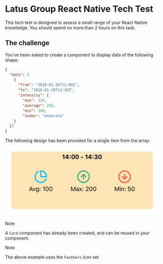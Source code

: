 # Latus Group React Native Tech Test

This tech test is designed to assess a small range of your React Native
knowledge. You should spend no more than 2 hours on this task.

## The challenge

You've been asked to create a component to display data of the following
shape:

```json
{
  "data": [
    {
      "from": "2018-01-20T12:00Z",
      "to": "2018-01-20T12:30Z",
      "intensity": {
        "max": 320,
        "average": 266,
        "min": 180,
        "index": "moderate"
    }
  }]
}
```

The following design has been provided for a single item from the array:

![Screenshot](assets/CardScreenshot.png)

> [!NOTE]
> A `Card` component has already been created, and can be reused in your
> component.

> [!NOTE]
> The above example uses the `Feathers` icon set
